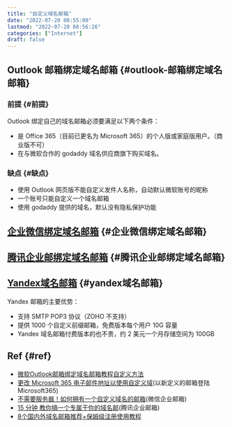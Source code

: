 ```yaml
---
title: "自定义域名邮箱"
date: "2022-07-20 08:55:00"
lastmod: "2022-07-20 08:56:26"
categories: ["Internet"]
draft: false
---
```


## Outlook 邮箱绑定域名邮箱 {#outlook-邮箱绑定域名邮箱}


### 前提 {#前提}

Outlook 绑定自己的域名邮箱必须要满足以下两个条件：

-   是 Office 365（目前已更名为 Microsoft 365）的个人版或家庭版用户。（商业版不可）
-   在与微软合作的 godaddy 域名供应商旗下购买域名。


### 缺点 {#缺点}

-   使用 Outlook 网页版不能自定义发件人名称，自动默认微软账号的昵称
-   一个账号只能自定义一个域名邮箱
-   使用 godaddy 提供的域名，默认没有隐私保护功能


## [企业微信绑定域名邮箱](https://post.smzdm.com/p/akmg3409/p6/#comments) {#企业微信绑定域名邮箱}


## [腾讯企业邮绑定域名邮箱](https://zhuanlan.zhihu.com/p/22421809) {#腾讯企业邮绑定域名邮箱}


## [Yandex域名邮箱](https://iyuantiao.com/fenxiangfuli/yuming.html) {#yandex域名邮箱}

Yandex 邮箱的主要优势：

-   支持 SMTP POP3 协议（ZOHO 不支持）
-   提供 1000 个自定义前缀邮箱，免费版本每个用户 10G 容量
-   Yandex 域名邮箱付费版本的也不贵，约 2 美元一个月存储空间为 100GB


## Ref {#ref}

-   [微软Outlook邮箱绑定域名邮箱教程自定义方法](https://blog.csdn.net/qq_21567385/article/details/106561921)
-   [更改 Microsoft 365 电子邮件地址以使用自定义域](https://docs.microsoft.com/zh-cn/microsoft-365/admin/email/change-email-address?view=o365-worldwide)(以新定义的邮箱登陆 Microsoft365)
-   [不需要服务器！如何拥有一个自定义域名的邮箱](https://post.smzdm.com/p/akmg3409/p6/#comments)(微信企业邮箱)
-   [15 分钟 教你搞一个专属于你的域名邮](https://zhuanlan.zhihu.com/p/22421809)(腾讯企业邮箱)
-   [8个国内外域名邮箱推荐+保姆级注册使用教程](https://iyuantiao.com/fenxiangfuli/yuming.html)